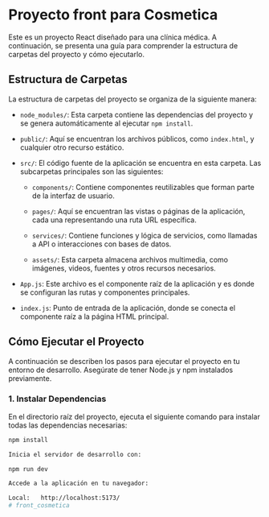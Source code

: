 # Proyecto front para Cosmetica

Este es un proyecto React diseñado para una clínica médica. A continuación, se presenta una guía para comprender la estructura de carpetas del proyecto y cómo ejecutarlo.

## Estructura de Carpetas

La estructura de carpetas del proyecto se organiza de la siguiente manera:

- `node_modules/`: Esta carpeta contiene las dependencias del proyecto y se genera automáticamente al ejecutar `npm install`.

- `public/`: Aquí se encuentran los archivos públicos, como `index.html`, y cualquier otro recurso estático.

- `src/`: El código fuente de la aplicación se encuentra en esta carpeta. Las subcarpetas principales son las siguientes:

  - `components/`: Contiene componentes reutilizables que forman parte de la interfaz de usuario.

  - `pages/`: Aquí se encuentran las vistas o páginas de la aplicación, cada una representando una ruta URL específica.

  - `services/`: Contiene funciones y lógica de servicios, como llamadas a API o interacciones con bases de datos.

  - `assets/`: Esta carpeta almacena archivos multimedia, como imágenes, videos, fuentes y otros recursos necesarios.

- `App.js`: Este archivo es el componente raíz de la aplicación y es donde se configuran las rutas y componentes principales.

- `index.js`: Punto de entrada de la aplicación, donde se conecta el componente raíz a la página HTML principal.

## Cómo Ejecutar el Proyecto

A continuación se describen los pasos para ejecutar el proyecto en tu entorno de desarrollo. Asegúrate de tener Node.js y npm instalados previamente.

### 1. Instalar Dependencias

En el directorio raíz del proyecto, ejecuta el siguiente comando para instalar todas las dependencias necesarias:

```bash
npm install

Inicia el servidor de desarrollo con:

npm run dev

Accede a la aplicación en tu navegador:

Local:   http://localhost:5173/
# front_cosmetica
